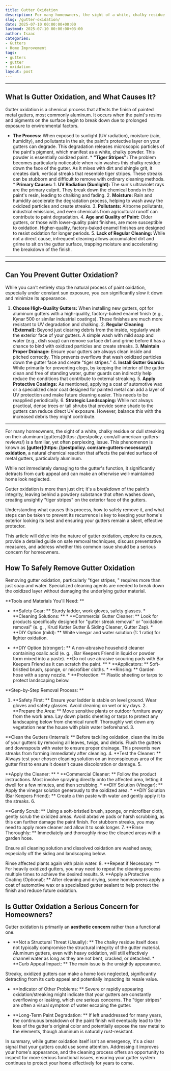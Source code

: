 ```yaml
---
title: Gutter Oxidation
description: For many homeowners, the sight of a white, chalky residue or dull streaking on their aluminum gutters is a familiar, yet often perplexing, issue.
slug: /gutter-oxidation/
date: 2025-07-10 00:00:00+00:00
lastmod: 2025-07-10 00:00:00+03:00
author: Isaac
categories:
- Gutters
- Home Improvement
tags:
- gutters
- gutter
- oxidation
layout: post
---
```

---
## What Is Gutter Oxidation, and What Causes It?
Gutter oxidation is a chemical process that affects the finish of painted metal gutters, most commonly aluminum. It occurs when the paint's resins and pigments on the surface begin to break down due to prolonged exposure to environmental factors.
* **The Process:** When exposed to sunlight (UV radiation), moisture (rain, humidity), and pollutants in the air, the paint's protective layer on your gutters can degrade. This degradation releases microscopic particles of the paint's pigment, which manifest as a white, chalky powder. This powder is essentially oxidized paint. * **"Tiger Stripes":** The problem becomes particularly noticeable when rain washes this chalky residue down the face of the gutter.
As it mixes with dirt and shingle grit, it creates dark, vertical streaks that resemble tiger stripes. These streaks can be stubborn and difficult to remove with ordinary cleaning methods. * **Primary Causes:** 1. **UV Radiation (Sunlight):** The sun's ultraviolet rays are the primary culprit. They break down the chemical bonds in the paint's resin, leading to chalking and fading. 2.
**Moisture:** Rain and humidity accelerate the degradation process, helping to wash away the oxidized particles and create streaks. 3. **Pollutants:** Airborne pollutants, industrial emissions, and even chemicals from agricultural runoff can contribute to paint degradation. 4. **Age and Quality of Paint:** Older gutters, or those with lower-quality paint finishes, are more susceptible to oxidation.
Higher-quality, factory-baked enamel finishes are designed to resist oxidation for longer periods. 5. **Lack of Regular Cleaning:** While not a direct cause, infrequent cleaning allows accumulated dirt and grime to sit on the gutter surface, trapping moisture and accelerating the breakdown of the finish.
---
---
## Can You Prevent Gutter Oxidation?
While you can't entirely stop the natural process of paint oxidation, especially under constant sun exposure, you can significantly slow it down and minimize its appearance.
1. **Choose High-Quality Gutters:** When installing new gutters, opt for aluminum gutters with a high-quality, factory-baked enamel finish (e.g., Kynar 500 or similar industrial coatings). These finishes are much more resistant to UV degradation and chalking. 2. **Regular Cleaning (External):** Beyond just clearing debris from the inside, regularly wash the exterior face of your gutters.
A simple wash with mild soap and water (e.g., dish soap) can remove surface dirt and grime before it has a chance to bind with oxidized particles and create streaks. 3. **Maintain Proper Drainage:** Ensure your gutters are always clean inside and pitched correctly. This prevents overflows that wash oxidized particles down the gutter face and create "tiger stripes." 4.
**Install Gutter Guards:** While primarily for preventing clogs, by keeping the interior of the gutter clean and free of standing water, gutter guards can indirectly help reduce the conditions that contribute to external streaking. 5. **Apply Protective Coatings:** As mentioned, applying a coat of automotive wax or a specialized clear coat designed for painted metal can add a layer of UV protection and make future cleaning easier. This needs to be reapplied periodically. 6.
**Strategic Landscaping:** While not always practical, dense trees or tall shrubs that provide some shade to the gutters can reduce direct UV exposure. However, balance this with the increased debris they might contribute.
---

For many homeowners, the sight of a white, chalky residue or dull streaking on their aluminum [gutters](https: //pestpolicy. com/all-american-gutters-reviews/) is a familiar, yet often perplexing, issue. This phenomenon is known as **[gutter](https: //pestpolicy. com/are-gutters-necessary/) oxidation**, a natural chemical reaction that affects the painted surface of metal gutters, particularly aluminum.

While not immediately damaging to the gutter's function, it significantly detracts from curb appeal and can make an otherwise well-maintained home look neglected.

Gutter oxidation is more than just dirt; it's a breakdown of the paint's integrity, leaving behind a powdery substance that often washes down, creating unsightly "tiger stripes" on the exterior face of the gutters.

Understanding what causes this process, how to safely remove it, and what steps can be taken to prevent its recurrence is key to keeping your home's exterior looking its best and ensuring your gutters remain a silent, effective protector.

This article will delve into the nature of gutter oxidation, explore its causes, provide a detailed guide on safe removal techniques, discuss preventative measures, and address whether this common issue should be a serious concern for homeowners.

##  How To Safely Remove Gutter Oxidation

Removing gutter oxidation, particularly "tiger stripes, " requires more than just soap and water. Specialized cleaning agents are needed to break down the oxidized layer without damaging the underlying gutter material.

**Tools and Materials You'll Need: **

* **Safety Gear: ** Sturdy ladder, work gloves, safety glasses. * **Cleaning Solutions: ** * **Commercial Gutter Cleaner: ** Look for products specifically designed for "gutter streak removal" or "oxidation removal" (e. g. , Krud Kutter Gutter & Siding Cleaner, Gutter Zap). * **DIY Option (mild): ** White vinegar and water solution (1: 1 ratio) for lighter oxidation.

* **DIY Option (stronger): ** A non-abrasive household cleaner containing oxalic acid (e. g. , Bar Keepers Friend in liquid or powder form mixed into a paste). **Do not use abrasive scouring pads with Bar Keepers Friend as it can scratch the paint. ** * **Applicators: ** Soft-bristled brush, sponge, or microfiber cloths. * **Rinsing: ** Garden hose with a spray nozzle. * **Protection: ** Plastic sheeting or tarps to protect landscaping below.

**Step-by-Step Removal Process: **

1. **Safety First: ** Ensure your ladder is stable on level ground. Wear gloves and safety glasses. Avoid cleaning on wet or icy days. 2. **Prepare the Area: ** Move sensitive plants or outdoor furniture away from the work area. Lay down plastic sheeting or tarps to protect any landscaping below from chemical runoff. Thoroughly wet down any vegetation near the house with plain water beforehand. 3.

**Clean the Gutters (Internal): ** Before tackling oxidation, clean the inside of your gutters by removing all leaves, twigs, and debris. Flush the gutters and downspouts with water to ensure proper drainage. This prevents new streaks from forming immediately after cleaning. 4. **Test the Cleaner: ** Always test your chosen cleaning solution on an inconspicuous area of the gutter first to ensure it doesn't cause discoloration or damage. 5.

**Apply the Cleaner: ** * **Commercial Cleaner: ** Follow the product instructions. Most involve spraying directly onto the affected area, letting it dwell for a few minutes, and then scrubbing. * **DIY Solution (Vinegar): ** Apply the vinegar solution generously to the oxidized area. * **DIY Solution (Bar Keepers Friend): ** Create a thin paste with water and gently apply it to the streaks. 6.

**Gently Scrub: ** Using a soft-bristled brush, sponge, or microfiber cloth, gently scrub the oxidized areas. Avoid abrasive pads or harsh scrubbing, as this can further damage the paint finish. For stubborn streaks, you may need to apply more cleaner and allow it to soak longer. 7. **Rinse Thoroughly: ** Immediately and thoroughly rinse the cleaned areas with a garden hose.

Ensure all cleaning solution and dissolved oxidation are washed away, especially off the siding and landscaping below.

Rinse affected plants again with plain water. 8. **Repeat if Necessary: ** For heavily oxidized gutters, you may need to repeat the cleaning process multiple times to achieve the desired results. 9. **Apply a Protective Coating (Optional): ** After cleaning and drying, some homeowners apply a coat of automotive wax or a specialized gutter sealant to help protect the finish and reduce future oxidation.

##  Is Gutter Oxidation a Serious Concern for Homeowners?

Gutter oxidation is primarily an **aesthetic concern** rather than a functional one.

* **Not a Structural Threat (Usually): ** The chalky residue itself does not typically compromise the structural integrity of the gutter material. Aluminum gutters, even with heavy oxidation, will still effectively channel water as long as they are not bent, cracked, or detached. * **Curb Appeal Impact: ** The main issue is the unsightly appearance.

Streaky, oxidized gutters can make a home look neglected, significantly detracting from its curb appeal and potentially impacting its resale value.

* **Indicator of Other Problems: ** Severe or rapidly appearing oxidation/streaking might indicate that your gutters are constantly overflowing or leaking, which *are* serious concerns. The "tiger stripes" are often a visual symptom of water escaping the gutter.

* **Long-Term Paint Degradation: ** If left unaddressed for many years, the continuous breakdown of the paint finish will eventually lead to the loss of the gutter's original color and potentially expose the raw metal to the elements, though aluminum is naturally rust-resistant.

In summary, while gutter oxidation itself isn't an emergency, it's a clear signal that your gutters could use some attention. Addressing it improves your home's appearance, and the cleaning process offers an opportunity to inspect for more serious functional issues, ensuring your gutter system continues to protect your home effectively for years to come.

